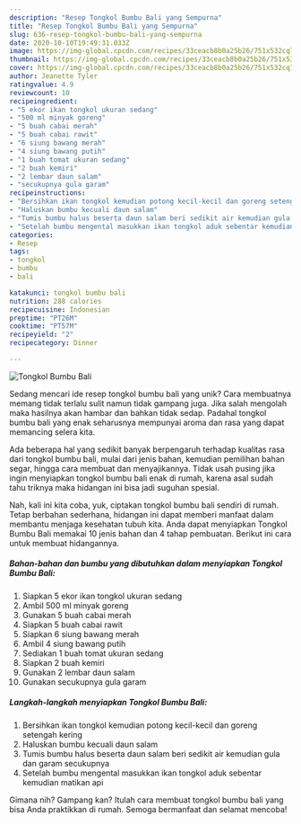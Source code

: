 ```yaml
---
description: "Resep Tongkol Bumbu Bali yang Sempurna"
title: "Resep Tongkol Bumbu Bali yang Sempurna"
slug: 636-resep-tongkol-bumbu-bali-yang-sempurna
date: 2020-10-10T19:49:31.033Z
image: https://img-global.cpcdn.com/recipes/33ceacb8b0a25b26/751x532cq70/tongkol-bumbu-bali-foto-resep-utama.jpg
thumbnail: https://img-global.cpcdn.com/recipes/33ceacb8b0a25b26/751x532cq70/tongkol-bumbu-bali-foto-resep-utama.jpg
cover: https://img-global.cpcdn.com/recipes/33ceacb8b0a25b26/751x532cq70/tongkol-bumbu-bali-foto-resep-utama.jpg
author: Jeanette Tyler
ratingvalue: 4.9
reviewcount: 10
recipeingredient:
- "5 ekor ikan tongkol ukuran sedang"
- "500 ml minyak goreng"
- "5 buah cabai merah"
- "5 buah cabai rawit"
- "6 siung bawang merah"
- "4 siung bawang putih"
- "1 buah tomat ukuran sedang"
- "2 buah kemiri"
- "2 lembar daun salam"
- "secukupnya gula garam"
recipeinstructions:
- "Bersihkan ikan tongkol kemudian potong kecil-kecil dan goreng setengah kering"
- "Haluskan bumbu kecuali daun salam"
- "Tumis bumbu halus beserta daun salam beri sedikit air kemudian gula dan garam secukupnya"
- "Setelah bumbu mengental masukkan ikan tongkol aduk sebentar kemudian matikan api"
categories:
- Resep
tags:
- tongkol
- bumbu
- bali

katakunci: tongkol bumbu bali 
nutrition: 288 calories
recipecuisine: Indonesian
preptime: "PT26M"
cooktime: "PT57M"
recipeyield: "2"
recipecategory: Dinner

---
```



![Tongkol Bumbu Bali](https://img-global.cpcdn.com/recipes/33ceacb8b0a25b26/751x532cq70/tongkol-bumbu-bali-foto-resep-utama.jpg)

Sedang mencari ide resep tongkol bumbu bali yang unik? Cara membuatnya memang tidak terlalu sulit namun tidak gampang juga. Jika salah mengolah maka hasilnya akan hambar dan bahkan tidak sedap. Padahal tongkol bumbu bali yang enak seharusnya mempunyai aroma dan rasa yang dapat memancing selera kita.

Ada beberapa hal yang sedikit banyak berpengaruh terhadap kualitas rasa dari tongkol bumbu bali, mulai dari jenis bahan, kemudian pemilihan bahan segar, hingga cara membuat dan menyajikannya. Tidak usah pusing jika ingin menyiapkan tongkol bumbu bali enak di rumah, karena asal sudah tahu triknya maka hidangan ini bisa jadi suguhan spesial.




Nah, kali ini kita coba, yuk, ciptakan tongkol bumbu bali sendiri di rumah. Tetap berbahan sederhana, hidangan ini dapat memberi manfaat dalam membantu menjaga kesehatan tubuh kita. Anda dapat menyiapkan Tongkol Bumbu Bali memakai 10 jenis bahan dan 4 tahap pembuatan. Berikut ini cara untuk membuat hidangannya.

<!--inarticleads1-->

##### Bahan-bahan dan bumbu yang dibutuhkan dalam menyiapkan Tongkol Bumbu Bali:

1. Siapkan 5 ekor ikan tongkol ukuran sedang
1. Ambil 500 ml minyak goreng
1. Gunakan 5 buah cabai merah
1. Siapkan 5 buah cabai rawit
1. Siapkan 6 siung bawang merah
1. Ambil 4 siung bawang putih
1. Sediakan 1 buah tomat ukuran sedang
1. Siapkan 2 buah kemiri
1. Gunakan 2 lembar daun salam
1. Gunakan secukupnya gula garam




<!--inarticleads2-->

##### Langkah-langkah menyiapkan Tongkol Bumbu Bali:

1. Bersihkan ikan tongkol kemudian potong kecil-kecil dan goreng setengah kering
1. Haluskan bumbu kecuali daun salam
1. Tumis bumbu halus beserta daun salam beri sedikit air kemudian gula dan garam secukupnya
1. Setelah bumbu mengental masukkan ikan tongkol aduk sebentar kemudian matikan api




Gimana nih? Gampang kan? Itulah cara membuat tongkol bumbu bali yang bisa Anda praktikkan di rumah. Semoga bermanfaat dan selamat mencoba!
